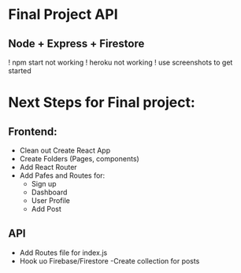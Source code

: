 # Final Project API

## Node + Express + Firestore

! npm start not working
! heroku not working
! use screenshots to get started

# Next Steps for Final project:
## Frontend:
- Clean out Create React App
- Create Folders (Pages, components)
- Add React Router
- Add Pafes and Routes for:
    - Sign up
    - Dashboard
    - User Profile
    - Add Post

## API
- Add Routes file for index.js
- Hook uo Firebase/Firestore
    -Create collection for posts